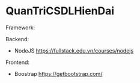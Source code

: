 # QuanTriCSDLHienDai

Framework: 

Backend:
- NodeJS
https://fullstack.edu.vn/courses/nodejs

Frontend:
- Boostrap
https://getbootstrap.com/
